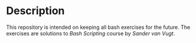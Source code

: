 # Description
This repository is intended on keeping all bash exercises for the future.
The exercises are solutions to _Bash Scripting_ course by _Sander van Vugt_.
